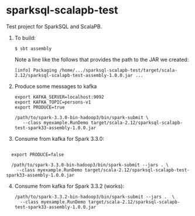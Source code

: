 # sparksql-scalapb-test

Test project for SparkSQL and ScalaPB.

1. To build:

   ```
   $ sbt assembly
   ```

   Note a line like the follows that provides the path to the JAR we created:

   ```
   [info] Packaging /home/.../sparksql-scalapb-test/target/scala-2.12/sparksql-scalapb-test-assembly-1.0.0.jar ...
   ```

2. Produce some messages to kafka


   ```
   export KAFKA_SERVER=localhost:9092
   export KAFKA_TOPIC=persons-v1
   export PRODUCE=true

   /path/to/spark-3.3.0-bin-hadoop3/bin/spark-submit \
      --class myexample.RunDemo target/scala-2.12/sparksql-scalapb-test-spark33-assembly-1.0.0.jar

   ```

3. Consume from kafka for Spark 3.3.0:

```

  export PRODUCE=false

  /path/to/spark-3.3.0-bin-hadoop3/bin/spark-submit --jars . \
    --class myexample.RunDemo target/scala-2.12/sparksql-scalapb-test-spark33-assembly-1.0.0.jar

   ```


4. Consume from kafka for Spark 3.3.2 (works):

   ```
   /path/to/spark-3.3.2-bin-hadoop3/bin/spark-submit --jars .  \ 
     --class myexample.RunDemo target/scala-2.12/sparksql-scalapb-test-spark33-assembly-1.0.0.jar
   ```


